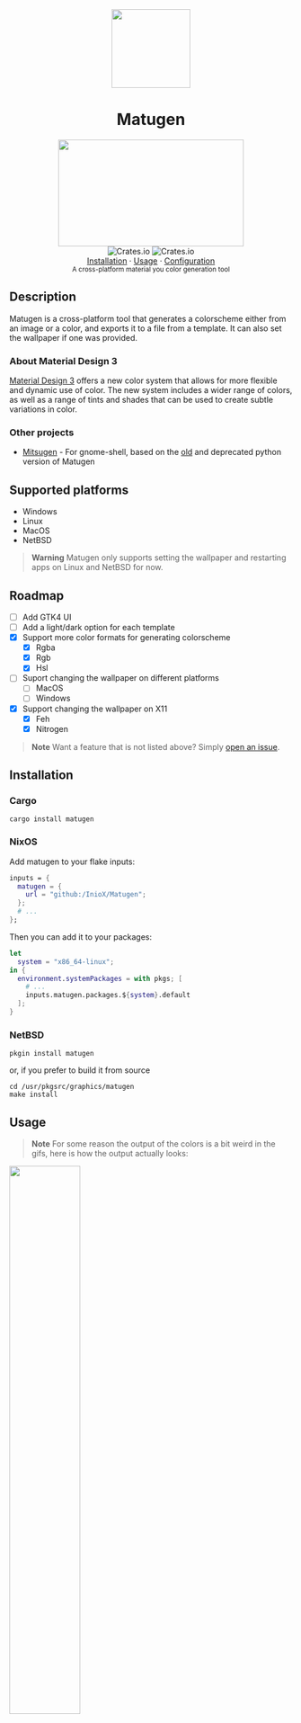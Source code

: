 <div align="center">
     <img src="https://user-images.githubusercontent.com/81521595/226138807-db504bdf-4eb5-4fe9-9ee5-a1a1395d70dc.png" width=140>
      <h1>Matugen</h1>
 </div>
    
<div align="center">
     <img src="https://user-images.githubusercontent.com/81521595/236634805-15e68f9b-44a5-4efc-b275-0eb1f6a28bd9.gif" width="330" height="190"/>
     <br>
     <img alt="Crates.io" src="https://img.shields.io/crates/l/matugen?color=white&logo=license&style=for-the-badge">
     <img alt="Crates.io" src="https://img.shields.io/crates/v/matugen?color=white&logo=rust&style=for-the-badge">
     <br> 
     <a href="#installation">Installation</a>
    ·
    <a href="#usage">Usage</a>
    ·
    <a href="#configuration">Configuration</a>
</div>

<div align="center">
  <sub>A cross-platform material you color generation tool
</div>
     
## Description

Matugen is a cross-platform tool that generates a colorscheme either from an image or a color, and exports it to a file from a template. It can also set the wallpaper if one was provided.


### About Material Design 3
[Material Design 3](https://m3.material.io/) offers a new color system that allows for more flexible and dynamic use of color. The new system includes a wider range of colors, as well as a range of tints and shades that can be used to create subtle variations in color.

### Other projects
- [Mitsugen](https://github.com/DimitrisMilonopoulos/mitsugen) - For gnome-shell, based on the [old](https://github.com/InioX/matugen/tree/python) and deprecated python version of Matugen
     
## Supported platforms
- Windows
- Linux
- MacOS
- NetBSD
>**Warning** Matugen only supports setting the wallpaper and restarting apps on Linux and NetBSD for now.
     
## Roadmap

- [ ] Add GTK4 UI
- [ ] Add a light/dark option for each template
- [x] Support more color formats for generating colorscheme
    - [x] Rgba
    - [x] Rgb
    - [x] Hsl
- [ ] Suport changing the wallpaper on different platforms
     - [ ] MacOS
     - [ ] Windows
- [x] Support changing the wallpaper on X11
     - [x] Feh
     - [x] Nitrogen

>**Note** Want a feature that is not listed above? Simply [open an issue](https://github.com/InioX/Matugen/issues).

## Installation

### Cargo

```shell
cargo install matugen
```

### NixOS
Add matugen to your flake inputs:
```nix
inputs = {
  matugen = {
    url = "github:/InioX/Matugen";
  };
  # ...
};
```
Then you can add it to your packages:
```nix
let
  system = "x86_64-linux";
in {
  environment.systemPackages = with pkgs; [    
    # ...
    inputs.matugen.packages.${system}.default
  ];
}
```

### NetBSD
```shell
pkgin install matugen
```
or, if you prefer to build it from source
```shell
cd /usr/pkgsrc/graphics/matugen
make install
```

## Usage

>**Note** For some reason the output of the colors is a bit weird in the gifs, here is how the output actually looks:
<img src="https://media.discordapp.net/attachments/1107367450909081662/1137395882749341736/image.png?width=1360&height=102" width="50%">

### Help
<img src="./assets/images/help.gif" width=300>

```sh
matugen -h
matugen --help
```

### Verbose mode
<img src="./assets/images/verbose.gif" width=300>

```sh
matugen -v <other-arguments>
```
     
### Generate from an image
<img src="./assets/images/image.gif" width=300>

```sh
# Dark mode
matugen image /path/to/wallpaper/
# Light mode
matugen image /path/to/wallpaper/ -l
# AMOLED/"pure dark" mode
matugen image /path/to/wallpaper/ -a

```
Example:
```sh
matugen image ~/wall/snow.png -l
```
     
### Generate from a color
<img src="./assets/images/color.gif" width=300>

```sh
# Dark mode
matugen color hsl <hsl color> -l
# Light mode
matugen color hex <hex color> -l
# AMOLED/"pure dark" mode
matugen color rgb <rgb color> -a
```
Example:
```sh
matugen color hex "#ffbf9b"
matugen color rgb "rgb(63, 106, 171)" -l
matugen color hsl "hsl(216.34, 45.75%, 45.88%)" -a
```

### Creating templates
The basic syntax for using colors is `prefix + {color}` (The default prefix is `@`, so the usage would be `@{color}`).

#### Keywords
```css
@define-color primary @{primary}; /* Result: #ffb783 */
@define-color primary @{primary.hex}; /* Result: #ffb783 */
@define-color primary @{primary.rgb}; /* Result: rgb(255, 183, 131) */
@define-color primary @{primary.rgba}; /* Result: rgba(255, 183, 131, 255) */
@define-color primary @{primary.strip}; /* Result: ffb783 */

```

You can also get the image (if it was provided) by using:
```css
@import url("@{image}"); /* Result: /home/ini/Downloads/wallpaper.jpg */
```
>**Note** If no image was provided, Matugen will just skip over the image keyword

#### Example of all the color keywords:
```css
/*colors.css*/
@define-color primary @{primary.rgb};
@define-color onPrimary @{on_primary.rgb};
@define-color primaryContainer @{primary_container.strip};
@define-color onPrimaryContainer @{on_primary_container};
@define-color secondary @{secondary};
@define-color onSecondary @{on_secondary.strip};
@define-color secondaryContainer @{secondary_container.rgba};
@define-color onSecondaryContainer @{on_secondary_container};
@define-color tertiary @{tertiary};
@define-color onTertiary @{on_tertiary};
@define-color tertiaryContainer @{tertiary_container};
@define-color onTertiaryContainer @{on_tertiary_container.strip};
@define-color error @{error};
@define-color onError @{on_error.rgba};
@define-color errorContainer @{error_container.rgba};
@define-color onErrorContainer @{on_error_container};
@define-color background @{background};
@define-color onBackground @{on_background.strip};
@define-color surface @{surface};
@define-color onSurface @{on_surface};
@define-color surfaceVariant @{surface_variant};
@define-color onSurfaceVariant @{on_surface_variant};
@define-color outline @{outline.rgba};
@define-color shadow @{shadow};
@define-color inverseSurface @{inverse_surface.strip};
@define-color inverseOnSurface @{inverse_on_surface};
@define-color inversePrimary @{inverse_primary.strip};
```

## Configuration
Here is a list of different locations for the configuration file:
- Windows: `C:\Users\user\AppData\Roaming\InioX\matugen\config\config.toml`
- Linux: `/home/user/.config/matugen/config.toml`
- MacOS: `/Users/user/Library/Application Support/com.InioX.matugen/config.toml`

>**Note** You can also use a custom configuration path by using the `-c` argument

### Configuration items
| Name             | Type                 | Default | Description                                                                    |
|------------------|----------------------|---------|--------------------------------------------------------------------------------|
| reload_apps      | bool                 | false   | Whether to reload apps.                                                        |
| reload_apps_list | Apps (see below)     | None    | Which apps to reload.                                                          |
| set_wallpaper    | bool                 | false   | Whether to set the wallpaper (if `true`, requires `wallpaper_tool` to be set). |
| wallpaper_tool   | String               | None    | The wallpaper tool to use (`Swwww`, `Swaybg`, `Feh`, `Nitrogen`).              |
| prefix           | String               | "@"     | The prefix to use (for example: `@{primary}`)                                  |
| run_after        | Vec\<String\>        | []      | The commands to run after the templates have been generated.                   |
| swww_options     | Vec\<Vec\<String\>\> | []      | The options to use for [Swww](https://github.com/Horus645/swww)               |
| feh_options      | Vec\<String\>        | []      | The options to use for [Feh](https://github.com/derf/feh)                      |

### Apps
| Name      | Type | Default | Description                      |
|-----------|------|---------|----------------------------------|
| kitty     | bool | None    | Whether to reload kitty.         |
| waybar    | bool | None    | Whether to reload waybar.        |
| gtk_theme | bool | None    | Whether to reload the GTK theme. |

### Example configuration
```toml
# config_directory/config.toml
[config]
reload_apps = true
set_wallpaper = true
wallpaper_tool = 'Swww'
prefix = '@'
swww_options = [
    "--transition-type",
    "center",
]
run_after = [
    [ "echo", "'hello'" ],
    [ "echo", "'hello again'" ],
]

[config.reload_apps_list]
waybar = true
kitty = true
gtk_theme = true

```

### Adding templates
```toml
# config_directory/config.toml

[templates.test] # First way of adding template
input_path = '~/.config/example/template.css'
output_path = '~/.config/example'

[templates] # Another way
test2 = { input_path = '~/.config/example/template2.css', output_path = '~/.config/example2' }
```

## Acknowledgment
- [material-color-utilities-rs](https://github.com/alphaqu/material-color-utilities-rs)
